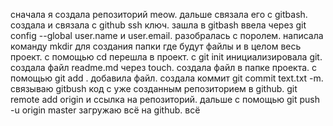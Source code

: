сначала я создала репозиторий meow. 
дальше связала его с gitbash. 
создала и связала с github ssh ключ. 
зашла в gitbash ввела через git config --global user.name и user.email. 
разобралась с поролем. 
написала команду mkdir для создания папки где будут файлы и в целом весь проект. 
с помощью cd перешла в проект. 
с git init инициализировала git. 
создала файл readme.md через touch. 
создала файл в папке проекта. 
с помощью git add . добавила файл. 
создала коммит git commit text.txt -m. 
связываю gitbush код с уже созданным репозиторием в github. 
git remote add origin и ссылка на репозиторий. 
дальше с помощью git push -u origin master загружаю всё на github. 
всё
